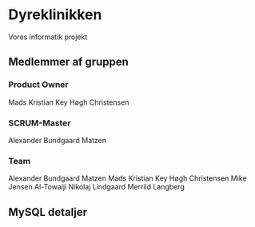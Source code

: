 # Dyreklinikken
Vores informatik projekt

## Medlemmer af gruppen
### Product Owner
Mads Kristian Key Høgh Christensen

### SCRUM-Master
Alexander Bundgaard Matzen

### Team
Alexander Bundgaard Matzen
Mads Kristian Key Høgh Christensen
Mike Jensen	Al-Towaiji
Nikolaj Lindgaard Merrild	Langberg

## MySQL detaljer
